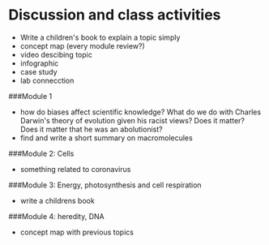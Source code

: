 # Discussion and class activities

- Write a children's book to explain a topic simply
- concept map (every module review?)
- video descibing topic
- infographic 
- case study
- lab connecction

###Module 1

- how do biases affect scientific knowledge? What do we do with Charles Darwin's theory of evolution given his racist views? Does it matter? Does it matter that he was an abolutionist?
- find and write a short summary on macromolecules

###Module 2: Cells
- something related to coronavirus

###Module 3: Energy, photosynthesis and cell respiration

- write a childrens book 

###Module 4: heredity, DNA
- concept map with previous topics